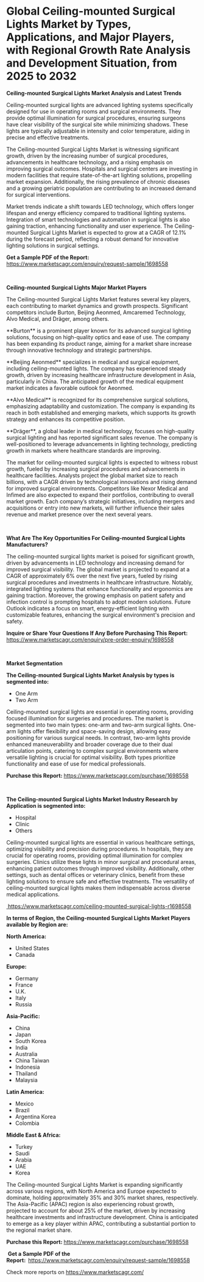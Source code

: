 <p><h1>Global Ceiling-mounted Surgical Lights Market by Types, Applications, and Major Players, with Regional Growth Rate Analysis and Development Situation, from 2025 to 2032</h1></p><p><strong>Ceiling-mounted Surgical Lights Market Analysis and Latest Trends</strong></p>
<p><p>Ceiling-mounted surgical lights are advanced lighting systems specifically designed for use in operating rooms and surgical environments. They provide optimal illumination for surgical procedures, ensuring surgeons have clear visibility of the surgical site while minimizing shadows. These lights are typically adjustable in intensity and color temperature, aiding in precise and effective treatments.</p><p>The Ceiling-mounted Surgical Lights Market is witnessing significant growth, driven by the increasing number of surgical procedures, advancements in healthcare technology, and a rising emphasis on improving surgical outcomes. Hospitals and surgical centers are investing in modern facilities that require state-of-the-art lighting solutions, propelling market expansion. Additionally, the rising prevalence of chronic diseases and a growing geriatric population are contributing to an increased demand for surgical interventions.</p><p>Market trends indicate a shift towards LED technology, which offers longer lifespan and energy efficiency compared to traditional lighting systems. Integration of smart technologies and automation in surgical lights is also gaining traction, enhancing functionality and user experience. The Ceiling-mounted Surgical Lights Market is expected to grow at a CAGR of 12.1% during the forecast period, reflecting a robust demand for innovative lighting solutions in surgical settings.</p></p>
<p><strong>Get a Sample PDF of the Report:&nbsp;</strong> <a href="https://www.marketscagr.com/enquiry/request-sample/1698558?utm_campaign=3541&utm_medium=2&utm_source=Github&utm_content=ia&utm_term=27032025&utm_id=ceiling-mounted-surgical-lights">https://www.marketscagr.com/enquiry/request-sample/1698558</a></p>
<p>&nbsp;</p>
<p><strong>Ceiling-mounted Surgical Lights Major Market Players</strong></p>
<p><p>The Ceiling-mounted Surgical Lights Market features several key players, each contributing to market dynamics and growth prospects. Significant competitors include Burton, Beijing Aeonmed, Amcaremed Technology, Alvo Medical, and Dräger, among others.</p><p>**Burton** is a prominent player known for its advanced surgical lighting solutions, focusing on high-quality optics and ease of use. The company has been expanding its product range, aiming for a market share increase through innovative technology and strategic partnerships.</p><p>**Beijing Aeonmed** specializes in medical and surgical equipment, including ceiling-mounted lights. The company has experienced steady growth, driven by increasing healthcare infrastructure development in Asia, particularly in China. The anticipated growth of the medical equipment market indicates a favorable outlook for Aeonmed.</p><p>**Alvo Medical** is recognized for its comprehensive surgical solutions, emphasizing adaptability and customization. The company is expanding its reach in both established and emerging markets, which supports its growth strategy and enhances its competitive position.</p><p>**Dräger**, a global leader in medical technology, focuses on high-quality surgical lighting and has reported significant sales revenue. The company is well-positioned to leverage advancements in lighting technology, predicting growth in markets where healthcare standards are improving.</p><p>The market for ceiling-mounted surgical lights is expected to witness robust growth, fueled by increasing surgical procedures and advancements in healthcare facilities. Analysts project the global market size to reach billions, with a CAGR driven by technological innovations and rising demand for improved surgical environments. Competitors like Nexor Medical and Infimed are also expected to expand their portfolios, contributing to overall market growth. Each company’s strategic initiatives, including mergers and acquisitions or entry into new markets, will further influence their sales revenue and market presence over the next several years.</p></p>
<p>&nbsp;</p>
<p><strong>What Are The Key Opportunities For Ceiling-mounted Surgical Lights Manufacturers?</strong></p>
<p><p>The ceiling-mounted surgical lights market is poised for significant growth, driven by advancements in LED technology and increasing demand for improved surgical visibility. The global market is projected to expand at a CAGR of approximately 6% over the next five years, fueled by rising surgical procedures and investments in healthcare infrastructure. Notably, integrated lighting systems that enhance functionality and ergonomics are gaining traction. Moreover, the growing emphasis on patient safety and infection control is prompting hospitals to adopt modern solutions. Future Outlook indicates a focus on smart, energy-efficient lighting with customizable features, enhancing the surgical environment's precision and safety.</p></p>
<p><strong>Inquire or Share Your Questions If Any Before Purchasing This Report:</strong> <a href="https://www.marketscagr.com/enquiry/pre-order-enquiry/1698558?utm_campaign=3541&utm_medium=2&utm_source=Github&utm_content=ia&utm_term=27032025&utm_id=ceiling-mounted-surgical-lights">https://www.marketscagr.com/enquiry/pre-order-enquiry/1698558</a></p>
<p>&nbsp;</p>
<p><strong>Market Segmentation</strong></p>
<p><strong>The Ceiling-mounted Surgical Lights Market Analysis by types is segmented into:</strong></p>
<p><ul><li>One Arm</li><li>Two Arm</li></ul></p>
<p><p>Ceiling-mounted surgical lights are essential in operating rooms, providing focused illumination for surgeries and procedures. The market is segmented into two main types: one-arm and two-arm surgical lights. One-arm lights offer flexibility and space-saving design, allowing easy positioning for various surgical needs. In contrast, two-arm lights provide enhanced maneuverability and broader coverage due to their dual articulation points, catering to complex surgical environments where versatile lighting is crucial for optimal visibility. Both types prioritize functionality and ease of use for medical professionals.</p></p>
<p><strong>Purchase this Report:&nbsp;</strong><a href="https://www.marketscagr.com/purchase/1698558?utm_campaign=3541&utm_medium=2&utm_source=Github&utm_content=ia&utm_term=27032025&utm_id=ceiling-mounted-surgical-lights">https://www.marketscagr.com/purchase/1698558</a></p>
<p>&nbsp;</p>
<p><strong>The Ceiling-mounted Surgical Lights Market Industry Research by Application is segmented into:</strong></p>
<p><ul><li>Hospital</li><li>Clinic</li><li>Others</li></ul></p>
<p><p>Ceiling-mounted surgical lights are essential in various healthcare settings, optimizing visibility and precision during procedures. In hospitals, they are crucial for operating rooms, providing optimal illumination for complex surgeries. Clinics utilize these lights in minor surgical and procedural areas, enhancing patient outcomes through improved visibility. Additionally, other settings, such as dental offices or veterinary clinics, benefit from these lighting solutions to ensure safe and effective treatments. The versatility of ceiling-mounted surgical lights makes them indispensable across diverse medical applications.</p></p>
<p><a href="https://www.marketscagr.com/ceiling-mounted-surgical-lights-r1698558?utm_campaign=3541&utm_medium=2&utm_source=Github&utm_content=ia&utm_term=27032025&utm_id=ceiling-mounted-surgical-lights">&nbsp;https://www.marketscagr.com/ceiling-mounted-surgical-lights-r1698558</a></p>
<p><strong>In terms of Region, the Ceiling-mounted Surgical Lights Market Players available by Region are:</strong></p>
<p>
    <p> <strong> North America: </strong>
        <ul>
            <li>United States</li>
            <li>Canada</li>
        </ul>
        </p> 
    <p> <strong> Europe: </strong>
        <ul>
            <li>Germany</li>
            <li>France</li>
            <li>U.K.</li>
            <li>Italy</li>
            <li>Russia</li>
        </ul>
        </p> 
    <p> <strong> Asia-Pacific: </strong>
        <ul>
            <li>China</li>
            <li>Japan</li>
            <li>South Korea</li>
            <li>India</li>
            <li>Australia</li>
            <li>China Taiwan</li>
            <li>Indonesia</li>
            <li>Thailand</li>
            <li>Malaysia</li>
        </ul>
        </p> 
    <p> <strong> Latin America: </strong>
        <ul>
            <li>Mexico</li>
            <li>Brazil</li>
            <li>Argentina Korea</li>
            <li>Colombia</li>
        </ul>
        </p> 
    <p> <strong> Middle East & Africa: </strong>
        <ul>
            <li>Turkey</li>
            <li>Saudi</li>
            <li>Arabia</li>
            <li>UAE</li>
            <li>Korea</li>
        </ul>
    </p>
    </p>
<p><p>The Ceiling-mounted Surgical Lights Market is expanding significantly across various regions, with North America and Europe expected to dominate, holding approximately 35% and 30% market shares, respectively. The Asia-Pacific (APAC) region is also experiencing robust growth, projected to account for about 25% of the market, driven by increasing healthcare investments and infrastructure development. China is anticipated to emerge as a key player within APAC, contributing a substantial portion to the regional market share.</p></p>
<p><strong>Purchase this Report: </strong><a href="https://www.marketscagr.com/purchase/1698558?utm_campaign=3541&utm_medium=2&utm_source=Github&utm_content=ia&utm_term=27032025&utm_id=ceiling-mounted-surgical-lights">https://www.marketscagr.com/purchase/1698558</a></p>
<p>&nbsp;<strong>Get a Sample PDF of the Report:&nbsp;&nbsp;</strong><a href="https://www.marketscagr.com/enquiry/request-sample/1698558?utm_campaign=3541&utm_medium=2&utm_source=Github&utm_content=ia&utm_term=27032025&utm_id=ceiling-mounted-surgical-lights">https://www.marketscagr.com/enquiry/request-sample/1698558</a></p>
<p><strong></strong></p>
<p>Check more reports on <a href="https://www.marketscagr.com/?utm_campaign=3541&utm_medium=2&utm_source=Github&utm_content=ia&utm_term=27032025&utm_id=ceiling-mounted-surgical-lights">https://www.marketscagr.com/</a></p>